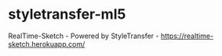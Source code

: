 # styletransfer-ml5
RealTime-Sketch - Powered by StyleTransfer - https://realtime-sketch.herokuapp.com/
